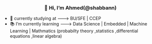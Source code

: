 ### <p align="center"> 👋 Hi, I’m Ahmed(@shabbann)</p>
* 🏢 currently studying at ---> BU/SFE | CCEP
* 📚 I’m currently learning ---> Data Science | Embedded | Machine Learning | Mathmatics (probabilty theory ,statistics ,differential equations ,linear algebra)
